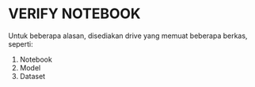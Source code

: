 # VERIFY NOTEBOOK

Untuk beberapa alasan, disediakan drive yang memuat beberapa berkas, seperti:
1. Notebook
2. Model
3. Dataset
